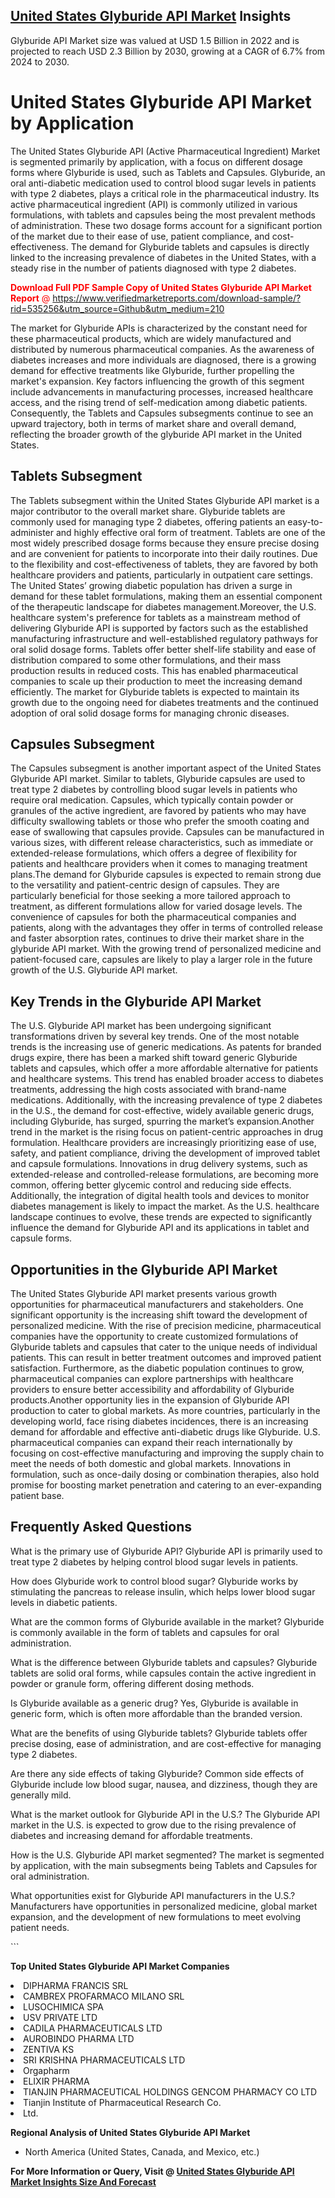 <h2><a href="https://www.verifiedmarketreports.com/download-sample/?rid=535256&amp;utm_source=Github&amp;utm_medium=210" target="_blank">United States Glyburide API Market</a> Insights</h2><p>Glyburide API Market size was valued at USD 1.5 Billion in 2022 and is projected to reach USD 2.3 Billion by 2030, growing at a CAGR of 6.7% from 2024 to 2030.</p><p><h1>United States Glyburide API Market by Application</h1><p>The United States Glyburide API (Active Pharmaceutical Ingredient) Market is segmented primarily by application, with a focus on different dosage forms where Glyburide is used, such as Tablets and Capsules. Glyburide, an oral anti-diabetic medication used to control blood sugar levels in patients with type 2 diabetes, plays a critical role in the pharmaceutical industry. Its active pharmaceutical ingredient (API) is commonly utilized in various formulations, with tablets and capsules being the most prevalent methods of administration. These two dosage forms account for a significant portion of the market due to their ease of use, patient compliance, and cost-effectiveness. The demand for Glyburide tablets and capsules is directly linked to the increasing prevalence of diabetes in the United States, with a steady rise in the number of patients diagnosed with type 2 diabetes. <p><span class=""><span style="color: #ff0000;"><strong>Download Full PDF Sample Copy of United States Glyburide API Market Report</strong> @ </span><a href="https://www.verifiedmarketreports.com/download-sample/?rid=535256&amp;utm_source=Github&amp;utm_medium=210" target="_blank">https://www.verifiedmarketreports.com/download-sample/?rid=535256&amp;utm_source=Github&amp;utm_medium=210</a></span></p>The market for Glyburide APIs is characterized by the constant need for these pharmaceutical products, which are widely manufactured and distributed by numerous pharmaceutical companies. As the awareness of diabetes increases and more individuals are diagnosed, there is a growing demand for effective treatments like Glyburide, further propelling the market's expansion. Key factors influencing the growth of this segment include advancements in manufacturing processes, increased healthcare access, and the rising trend of self-medication among diabetic patients. Consequently, the Tablets and Capsules subsegments continue to see an upward trajectory, both in terms of market share and overall demand, reflecting the broader growth of the glyburide API market in the United States.</p><h2>Tablets Subsegment</h2><p>The Tablets subsegment within the United States Glyburide API market is a major contributor to the overall market share. Glyburide tablets are commonly used for managing type 2 diabetes, offering patients an easy-to-administer and highly effective oral form of treatment. Tablets are one of the most widely prescribed dosage forms because they ensure precise dosing and are convenient for patients to incorporate into their daily routines. Due to the flexibility and cost-effectiveness of tablets, they are favored by both healthcare providers and patients, particularly in outpatient care settings. The United States’ growing diabetic population has driven a surge in demand for these tablet formulations, making them an essential component of the therapeutic landscape for diabetes management.Moreover, the U.S. healthcare system's preference for tablets as a mainstream method of delivering Glyburide API is supported by factors such as the established manufacturing infrastructure and well-established regulatory pathways for oral solid dosage forms. Tablets offer better shelf-life stability and ease of distribution compared to some other formulations, and their mass production results in reduced costs. This has enabled pharmaceutical companies to scale up their production to meet the increasing demand efficiently. The market for Glyburide tablets is expected to maintain its growth due to the ongoing need for diabetes treatments and the continued adoption of oral solid dosage forms for managing chronic diseases.</p><h2>Capsules Subsegment</h2><p>The Capsules subsegment is another important aspect of the United States Glyburide API market. Similar to tablets, Glyburide capsules are used to treat type 2 diabetes by controlling blood sugar levels in patients who require oral medication. Capsules, which typically contain powder or granules of the active ingredient, are favored by patients who may have difficulty swallowing tablets or those who prefer the smooth coating and ease of swallowing that capsules provide. Capsules can be manufactured in various sizes, with different release characteristics, such as immediate or extended-release formulations, which offers a degree of flexibility for patients and healthcare providers when it comes to managing treatment plans.The demand for Glyburide capsules is expected to remain strong due to the versatility and patient-centric design of capsules. They are particularly beneficial for those seeking a more tailored approach to treatment, as different formulations allow for varied dosage levels. The convenience of capsules for both the pharmaceutical companies and patients, along with the advantages they offer in terms of controlled release and faster absorption rates, continues to drive their market share in the glyburide API market. With the growing trend of personalized medicine and patient-focused care, capsules are likely to play a larger role in the future growth of the U.S. Glyburide API market.</p><h2>Key Trends in the Glyburide API Market</h2><p>The U.S. Glyburide API market has been undergoing significant transformations driven by several key trends. One of the most notable trends is the increasing use of generic medications. As patents for branded drugs expire, there has been a marked shift toward generic Glyburide tablets and capsules, which offer a more affordable alternative for patients and healthcare systems. This trend has enabled broader access to diabetes treatments, addressing the high costs associated with brand-name medications. Additionally, with the increasing prevalence of type 2 diabetes in the U.S., the demand for cost-effective, widely available generic drugs, including Glyburide, has surged, spurring the market’s expansion.Another trend in the market is the rising focus on patient-centric approaches in drug formulation. Healthcare providers are increasingly prioritizing ease of use, safety, and patient compliance, driving the development of improved tablet and capsule formulations. Innovations in drug delivery systems, such as extended-release and controlled-release formulations, are becoming more common, offering better glycemic control and reducing side effects. Additionally, the integration of digital health tools and devices to monitor diabetes management is likely to impact the market. As the U.S. healthcare landscape continues to evolve, these trends are expected to significantly influence the demand for Glyburide API and its applications in tablet and capsule forms.</p><h2>Opportunities in the Glyburide API Market</h2><p>The United States Glyburide API market presents various growth opportunities for pharmaceutical manufacturers and stakeholders. One significant opportunity is the increasing shift toward the development of personalized medicine. With the rise of precision medicine, pharmaceutical companies have the opportunity to create customized formulations of Glyburide tablets and capsules that cater to the unique needs of individual patients. This can result in better treatment outcomes and improved patient satisfaction. Furthermore, as the diabetic population continues to grow, pharmaceutical companies can explore partnerships with healthcare providers to ensure better accessibility and affordability of Glyburide products.Another opportunity lies in the expansion of Glyburide API production to cater to global markets. As more countries, particularly in the developing world, face rising diabetes incidences, there is an increasing demand for affordable and effective anti-diabetic drugs like Glyburide. U.S. pharmaceutical companies can expand their reach internationally by focusing on cost-effective manufacturing and improving the supply chain to meet the needs of both domestic and global markets. Innovations in formulation, such as once-daily dosing or combination therapies, also hold promise for boosting market penetration and catering to an ever-expanding patient base.</p><h2>Frequently Asked Questions</h2><p>What is the primary use of Glyburide API? Glyburide API is primarily used to treat type 2 diabetes by helping control blood sugar levels in patients.</p><p>How does Glyburide work to control blood sugar? Glyburide works by stimulating the pancreas to release insulin, which helps lower blood sugar levels in diabetic patients.</p><p>What are the common forms of Glyburide available in the market? Glyburide is commonly available in the form of tablets and capsules for oral administration.</p><p>What is the difference between Glyburide tablets and capsules? Glyburide tablets are solid oral forms, while capsules contain the active ingredient in powder or granule form, offering different dosing methods.</p><p>Is Glyburide available as a generic drug? Yes, Glyburide is available in generic form, which is often more affordable than the branded version.</p><p>What are the benefits of using Glyburide tablets? Glyburide tablets offer precise dosing, ease of administration, and are cost-effective for managing type 2 diabetes.</p><p>Are there any side effects of taking Glyburide? Common side effects of Glyburide include low blood sugar, nausea, and dizziness, though they are generally mild.</p><p>What is the market outlook for Glyburide API in the U.S.? The Glyburide API market in the U.S. is expected to grow due to the rising prevalence of diabetes and increasing demand for affordable treatments.</p><p>How is the U.S. Glyburide API market segmented? The market is segmented by application, with the main subsegments being Tablets and Capsules for oral administration.</p><p>What opportunities exist for Glyburide API manufacturers in the U.S.? Manufacturers have opportunities in personalized medicine, global market expansion, and the development of new formulations to meet evolving patient needs.</p>```</p><p><strong>Top United States Glyburide API Market Companies</strong></p><div data-test-id=""><p><li>DIPHARMA FRANCIS SRL</li><li> CAMBREX PROFARMACO MILANO SRL</li><li> LUSOCHIMICA SPA</li><li> USV PRIVATE LTD</li><li> CADILA PHARMACEUTICALS LTD</li><li> AUROBINDO PHARMA LTD</li><li> ZENTIVA KS</li><li> SRI KRISHNA PHARMACEUTICALS LTD</li><li> Orgapharm</li><li> ELIXIR PHARMA</li><li> TIANJIN PHARMACEUTICAL HOLDINGS GENCOM PHARMACY CO LTD</li><li> Tianjin Institute of Pharmaceutical Research Co.</li><li> Ltd.</li></p><div><strong>Regional Analysis of&nbsp;United States Glyburide API Market</strong></div><ul><li dir="ltr"><p dir="ltr">North America&nbsp;(United States, Canada, and Mexico, etc.)</p></li></ul><p><strong>For More Information or Query, Visit @&nbsp;</strong><strong><a href="https://www.verifiedmarketreports.com/product/glyburide-api-market/?utm_source=Github&amp;utm_medium=210" target="_blank">United States Glyburide API Market Insights Size And Forecast</a></strong></p></div>
